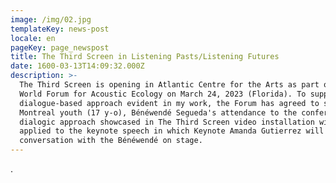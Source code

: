 ```yaml
---
image: /img/02.jpg
templateKey: news-post
locale: en
pageKey: page_newspost
title: The Third Screen in Listening Pasts/Listening Futures
date: 1600-03-13T14:09:32.000Z
description: >-
  The Third Screen is opening in Atlantic Centre for the Arts as part of the
  World Forum for Acoustic Ecology on March 24, 2023 (Florida). To support the
  dialogue-based approach evident in my work, the Forum has agreed to sponsor
  Montreal youth (17 y-o), Bénéwendé Segueda's attendance to the conference. The
  dialogic approach showcased in The Third Screen video installation will be
  applied to the keynote speech in which Keynote Amanda Gutierrez will be in
  conversation with the Bénéwendé on stage.
---
```

.

